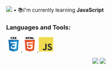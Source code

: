 <img width="70%" src="https://media2.giphy.com/media/LmNwrBhejkK9EFP504/giphy.gif?cid=ecf05e47lrujxse7ltuqektzbxyme6r2zv420p0z26gjjfr4&rid=giphy.gif">
<span>&#8226;</span> 📚I'm currently learning <b>JavaScript</b>
<h3 align="left">Languages and Tools:</h3>
<p align="left"> <a href="https://www.w3schools.com/css/" target="_blank"> <img src="https://raw.githubusercontent.com/devicons/devicon/master/icons/css3/css3-original-wordmark.svg" alt="css3" width="40" height="40"/> </a>  <a href="https://www.w3.org/html/" target="_blank"> <img src="https://raw.githubusercontent.com/devicons/devicon/master/icons/html5/html5-original-wordmark.svg" alt="html5" width="40" height="40"/> </a> <a href="https://developer.mozilla.org/en-US/docs/Web/JavaScript" target="_blank"> <img src="https://raw.githubusercontent.com/devicons/devicon/master/icons/javascript/javascript-original.svg" alt="javascript" width="40" height="40"/> </a> </p>
<p align="center">
   <img src="https://github-readme-stats.vercel.app/api/top-langs/?username=ExGiX&layout=compact" height="165px" >
   <img src="https://github-readme-stats.vercel.app/api?username=ExGiX&count_private=true&show_icons=true" height="165px" >
</p>
